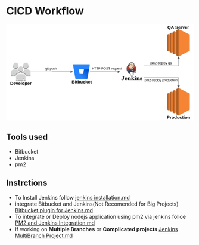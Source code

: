 # CICD Workflow

![cicd flow diagram](./images/cicd_flow.png "CICD Workflow")

## Tools used

- Bitbucket
- Jenkins
- pm2

## Instrctions

- To Install Jenkins follow [jenkins installation.md](./jenkins%20installation.md)
- integrate Bitbucket and Jenkins(Not Recomended for Big Projects) [Bitbucket plugin for Jenkins.md](./Bitbucket%20plugin%20for%20Jenkins.md)
- To integrate or Deploy nodejs application using pm2 via jenkins folloe [PM2 and Jenkins Integration.md](./PM2%20and%20Jenkins%20Integration.md)
- If working on **Multiple Branches** or **Complicated projects** [Jenkins MultiBranch Project.md](./Jenkins%20MultiBranch%20Project.md)
